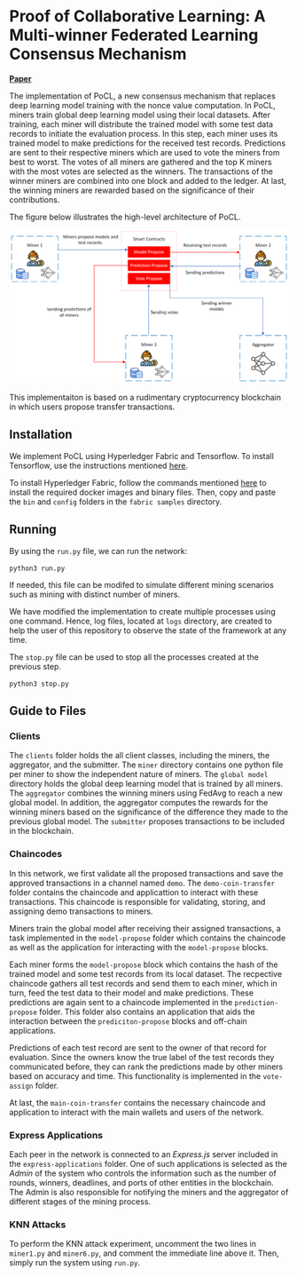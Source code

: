 # Proof of Collaborative Learning: A Multi-winner Federated Learning Consensus Mechanism

[**Paper**](https://ieeexplore.ieee.org/abstract/document/10664335) 


The implementation of PoCL, a new consensus mechanism that replaces deep learning model training with the nonce value computation.
In PoCL, miners train global deep learning model using their local datasets. After training, each miner will distribute the trained model with some test data records to initiate the evaluation process. In this step, each miner uses its trained model to make predictions for the received test records. Predictions are sent to their respective miners which are used to vote the miners from best to worst. The votes of all miners are gathered and the top K miners with the most votes are selected as the winners. The transactions of the winner miners are combined into one block and added to the ledger. At last, the winning miners are rewarded based on the significance of their contributions.

The figure below illustrates the high-level architecture of PoCL.

![Design](./figures/Design%201.png "Title")

This implementaiton is based on a rudimentary cryptocurrency blockchain in which users propose transfer transactions. 
## Installation
We implement PoCL using Hyperledger Fabric and Tensorflow.
To install Tensorflow, use the instructions mentioned [here](https://www.tensorflow.org/install/pip).

To install Hyperledger Fabric, follow the commands mentioned [here](https://hyperledger-fabric.readthedocs.io/en/release-2.5/getting_started.html) to install the required docker images and binary files. Then, copy and paste the `bin` and `config` folders in the `fabric samples` directory.


## Running
By using the `run.py` file, we can run the network:

```
python3 run.py
```

If needed, this file can be modifed to simulate different mining scenarios such as mining with distinct number of miners. 

We have modified the implementation to create multiple processes using one command. Hence, log files, located at `logs` directory, are created to help the user of this repository to observe the state of the framework at any time. 

The `stop.py` file can be used to stop all the processes created at the previous step.
```
python3 stop.py
```

## Guide to Files

### Clients
The `clients` folder holds the all client classes, including the miners, the aggregator, and the submitter. The `miner` directory contains one python file per miner to show the independent nature of miners. The `global model` directory holds the global deep learning model that is trained by all miners. The `aggregator` combines the winning miners using FedAvg to reach a new global model. In addition, the aggregator computes the rewards for the winning miners based on the significance of the difference they made to the previous global model. The `submitter` proposes transactions to be included in the blockchain.

### Chaincodes
In this network, we first validate all the proposed transactions and save the approved transactions in a channel named `demo`. The `demo-coin-transfer` folder contains the chaincode and applicattion to interact with these transactions. This chaincode is responsible for validating, storing, and assigning demo transactions to miners.

Miners train the global model after receiving their assigned transactions, a task implemented in the `model-propose` folder which contains the chaincode as well as the application for interacting with the `model-propose` blocks.

Each miner forms the `model-propose` block which contains the hash of the trained model and some test records from its local dataset. The recpective chaincode gathers all test records and send them to each miner, which in turn, feed the test data to their model and make predictions. These predictions are again sent to a chaincode implemented in the `prediction-propose` folder. This folder also contains an application that aids the interaction between the `prediciton-propose` blocks and off-chain applications.

Predictions of each test record are sent to the owner of that record for evaluation. Since the owners know the true label of the test records they communicated before, they can rank the predictions made by other miners based on accuracy and time. This functionality is implemented in the `vote-assign` folder.

At last, the `main-coin-transfer` contains the necessary chaincode and application to interact with the main wallets and users of the network.

### Express Applications
Each peer in the network is connected to an *Express.js* server included in the `express-applications` folder. One of such applications is selected as the *Admin* of the system who controls the information such as the number of rounds, winners, deadlines, and ports of other entities in the blockchain. The Admin is also responsible for notifying the miners and the aggregator of different stages of the mining process.

### KNN Attacks
To perform the KNN attack experiment, uncomment the two lines in `miner1.py` and `miner6.py`, and comment the immediate line above it. Then, simply run the system using `run.py`.



